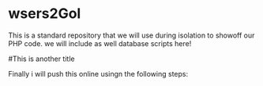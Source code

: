 # wsers2Gol

This is a standard repository that we will use during isolation to showoff our PHP code. we will include as well database scripts here!

#This is another title

Finally i will push this online usingn the following steps:

